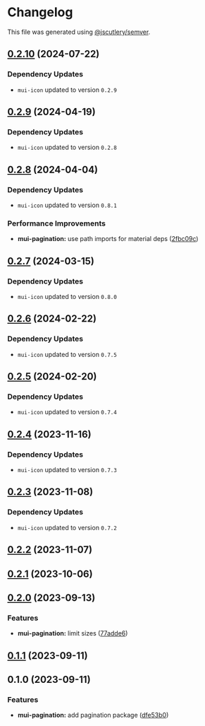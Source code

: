 # Changelog

This file was generated using [@jscutlery/semver](https://github.com/jscutlery/semver).

## [0.2.10](https://github.com/Availity/element/compare/@availity/mui-pagination@0.2.9...@availity/mui-pagination@0.2.10) (2024-07-22)

### Dependency Updates

* `mui-icon` updated to version `0.2.9`
## [0.2.9](https://github.com/Availity/element/compare/@availity/mui-pagination@0.2.8...@availity/mui-pagination@0.2.9) (2024-04-19)

### Dependency Updates

* `mui-icon` updated to version `0.2.8`
## [0.2.8](https://github.com/Availity/element/compare/@availity/mui-pagination@0.2.7...@availity/mui-pagination@0.2.8) (2024-04-04)

### Dependency Updates

* `mui-icon` updated to version `0.8.1`

### Performance Improvements

* **mui-pagination:** use path imports for material deps ([2fbc09c](https://github.com/Availity/element/commit/2fbc09c6cd5efd5a89d2bfcb6b5ca85574f5c78f))

## [0.2.7](https://github.com/Availity/element/compare/@availity/mui-pagination@0.2.6...@availity/mui-pagination@0.2.7) (2024-03-15)

### Dependency Updates

* `mui-icon` updated to version `0.8.0`
## [0.2.6](https://github.com/Availity/element/compare/@availity/mui-pagination@0.2.5...@availity/mui-pagination@0.2.6) (2024-02-22)

### Dependency Updates

* `mui-icon` updated to version `0.7.5`
## [0.2.5](https://github.com/Availity/element/compare/@availity/mui-pagination@0.2.4...@availity/mui-pagination@0.2.5) (2024-02-20)

### Dependency Updates

* `mui-icon` updated to version `0.7.4`
## [0.2.4](https://github.com/Availity/element/compare/@availity/mui-pagination@0.2.3...@availity/mui-pagination@0.2.4) (2023-11-16)

### Dependency Updates

- `mui-icon` updated to version `0.7.3`

## [0.2.3](https://github.com/Availity/element/compare/@availity/mui-pagination@0.2.2...@availity/mui-pagination@0.2.3) (2023-11-08)

### Dependency Updates

- `mui-icon` updated to version `0.7.2`

## [0.2.2](https://github.com/Availity/element/compare/@availity/mui-pagination@0.2.1...@availity/mui-pagination@0.2.2) (2023-11-07)

## [0.2.1](https://github.com/Availity/element/compare/@availity/mui-pagination@0.2.0...@availity/mui-pagination@0.2.1) (2023-10-06)

## [0.2.0](https://github.com/Availity/element/compare/@availity/mui-pagination@0.1.1...@availity/mui-pagination@0.2.0) (2023-09-13)

### Features

- **mui-pagination:** limit sizes ([77adde6](https://github.com/Availity/element/commit/77adde654bee70d006787a451f9b031e96f2a580))

## [0.1.1](https://github.com/Availity/element/compare/@availity/mui-pagination@0.1.0...@availity/mui-pagination@0.1.1) (2023-09-11)

## 0.1.0 (2023-09-11)

### Features

- **mui-pagination:** add pagination package ([dfe53b0](https://github.com/Availity/element/commit/dfe53b0a3e3b02506fc922ca8beef70d6919b3b0))
